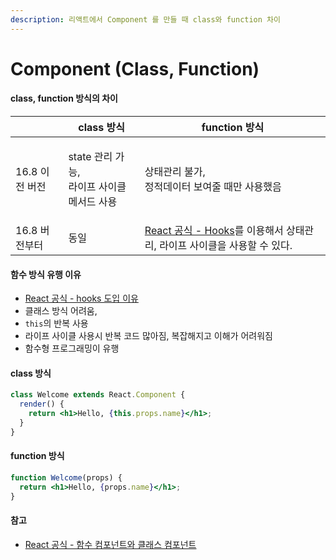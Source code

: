 ```yaml
---
description: 리액트에서 Component 를 만들 때 class와 function 차이
---
```


# Component (Class, Function)

#### class, function 방식의 차이

|            | class 방식                               | function 방식                                                                                      |
| ---------- | -------------------------------------- | ------------------------------------------------------------------------------------------------ |
| 16.8 이전 버전 | <p>state 관리 가능,<br>라이프 사이클 메서드 사용 </p> | <p>상태관리 불가, <br>정적데이터 보여줄 때만 사용했음 </p>                                                           |
| 16.8 버전부터  | 동일                                     | [React 공식 - Hooks](https://ko.reactjs.org/docs/hooks-intro.html)를 이용해서 상태관리, 라이프 사이클을 사용할 수 있다.  |



#### 함수 방식 유행 이유

* [React 공식 - hooks 도입 이유](https://ko.reactjs.org/docs/hooks-intro.html#motivation)
* 클래스 방식 어려움,
* `this`의 반복 사용
* 라이프 사이클 사용시 반복 코드 많아짐, 복잡해지고 이해가 어려워짐
* 함수형 프로그래밍이 유행



#### class 방식

```jsx
class Welcome extends React.Component {
  render() {
    return <h1>Hello, {this.props.name}</h1>;
  }
}
```

#### function 방식

```jsx
function Welcome(props) {
  return <h1>Hello, {props.name}</h1>;
}
```



#### 참고

* [React 공식 - 함수 컴포넌트와 클래스 컴포넌트](https://ko.reactjs.org/docs/hooks-intro.html#motivation)
